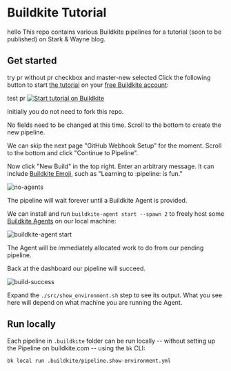 # Buildkite Tutorial

hello This repo contains various Buildkite pipelines for a tutorial (soon to be published) on Stark & Wayne blog.

## Get started
try pr without pr checkbox and master-new selected
Click the following button to start [the tutorial](https://github.com/starkandwayne/buildkite-tutorial) on your [free Buildkite account](https://buildkite.com/pricing):

test pr
[![Start tutorial on Buildkite](https://buildkite.com/button.svg)](https://buildkite.com/new)

Initially you do not need to fork this repo.

No fields need to be changed at this time. Scroll to the bottom to create the new pipeline.

We can skip the next page "GitHub Webhook Setup" for the moment. Scroll to the bottom and click "Continue to Pipeline".

Now click "New Build" in the top right. Enter an arbitrary message. It can include [Buildkite Emoji](https://github.com/buildkite/emojis), such as "Learning to :pipeline: is fun."

![no-agents](images/buildkite-first-build-no-agents.png)

The pipeline will wait forever until a Buildkite Agent is provided.

We can install and run `buildkite-agent start --spawn 2` to freely host some [Buildkite Agents](buildkite.com/agent) on our local machine:

![buildkite-agent start](images/buildkite-agent-start-local-spawn-2.png)

The Agent will be immediately allocated work to do from our pending pipeline.

Back at the dashboard our pipeline will succeed.

![build-success](images/buildkite-show-environment-success.png)

Expand the `./src/show_environment.sh` step to see its output. What you see here will depend on what machine you are running the Agent.

## Run locally

Each pipeline in `.buildkite` folder can be run locally -- without setting up the Pipeline on buildkite.com -- using the `bk` CLI:

```plain
bk local run .buildkite/pipeline.show-environment.yml
```
